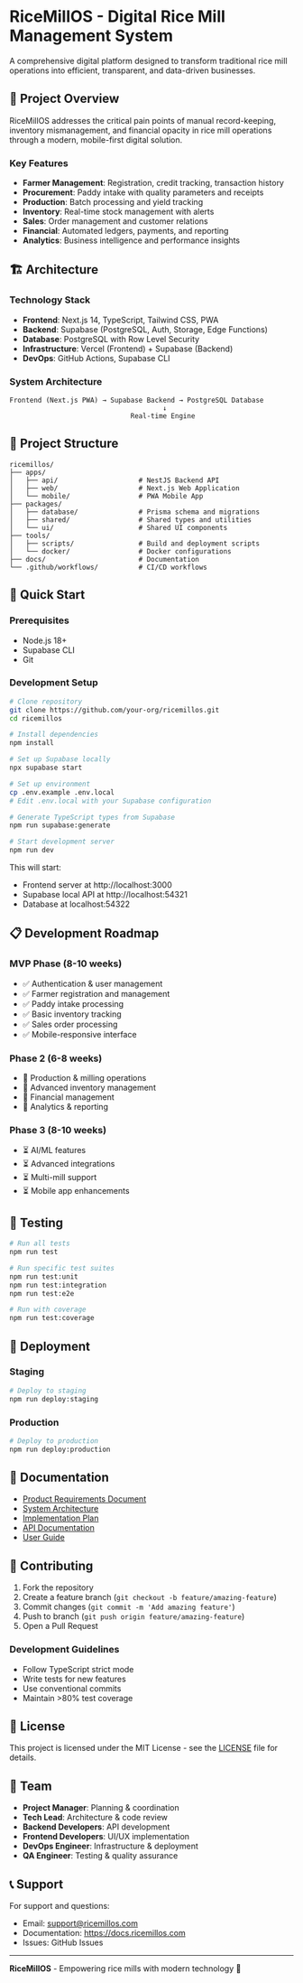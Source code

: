 # RiceMillOS - Digital Rice Mill Management System

A comprehensive digital platform designed to transform traditional rice mill operations into efficient, transparent, and data-driven businesses.

## 🎯 Project Overview

RiceMillOS addresses the critical pain points of manual record-keeping, inventory mismanagement, and financial opacity in rice mill operations through a modern, mobile-first digital solution.

### Key Features
- **Farmer Management**: Registration, credit tracking, transaction history
- **Procurement**: Paddy intake with quality parameters and receipts
- **Production**: Batch processing and yield tracking
- **Inventory**: Real-time stock management with alerts
- **Sales**: Order management and customer relations
- **Financial**: Automated ledgers, payments, and reporting
- **Analytics**: Business intelligence and performance insights

## 🏗 Architecture

### Technology Stack
- **Frontend**: Next.js 14, TypeScript, Tailwind CSS, PWA
- **Backend**: Supabase (PostgreSQL, Auth, Storage, Edge Functions)
- **Database**: PostgreSQL with Row Level Security
- **Infrastructure**: Vercel (Frontend) + Supabase (Backend)
- **DevOps**: GitHub Actions, Supabase CLI

### System Architecture
```
Frontend (Next.js PWA) → Supabase Backend → PostgreSQL Database
                                      ↓
                              Real-time Engine
```

## 📁 Project Structure

```
ricemillos/
├── apps/
│   ├── api/                    # NestJS Backend API
│   ├── web/                    # Next.js Web Application  
│   └── mobile/                 # PWA Mobile App
├── packages/
│   ├── database/               # Prisma schema and migrations
│   ├── shared/                 # Shared types and utilities
│   └── ui/                     # Shared UI components
├── tools/
│   ├── scripts/                # Build and deployment scripts
│   └── docker/                 # Docker configurations
├── docs/                       # Documentation
└── .github/workflows/          # CI/CD workflows
```

## 🚀 Quick Start

### Prerequisites
- Node.js 18+
- Supabase CLI
- Git

### Development Setup
```bash
# Clone repository
git clone https://github.com/your-org/ricemillos.git
cd ricemillos

# Install dependencies
npm install

# Set up Supabase locally
npx supabase start

# Set up environment
cp .env.example .env.local
# Edit .env.local with your Supabase configuration

# Generate TypeScript types from Supabase
npm run supabase:generate

# Start development server
npm run dev
```

This will start:
- Frontend server at http://localhost:3000
- Supabase local API at http://localhost:54321
- Database at localhost:54322

## 📋 Development Roadmap

### MVP Phase (8-10 weeks)
- ✅ Authentication & user management
- ✅ Farmer registration and management
- ✅ Paddy intake processing
- ✅ Basic inventory tracking
- ✅ Sales order processing
- ✅ Mobile-responsive interface

### Phase 2 (6-8 weeks)
- 🔄 Production & milling operations
- 🔄 Advanced inventory management
- 🔄 Financial management
- 🔄 Analytics & reporting

### Phase 3 (8-10 weeks)
- ⏳ AI/ML features
- ⏳ Advanced integrations
- ⏳ Multi-mill support
- ⏳ Mobile app enhancements

## 🧪 Testing

```bash
# Run all tests
npm run test

# Run specific test suites
npm run test:unit
npm run test:integration
npm run test:e2e

# Run with coverage
npm run test:coverage
```

## 🚢 Deployment

### Staging
```bash
# Deploy to staging
npm run deploy:staging
```

### Production
```bash
# Deploy to production
npm run deploy:production
```

## 📖 Documentation

- [Product Requirements Document](./PRD-RiceMillOS.md)
- [System Architecture](./Architecture-Design.md)
- [Implementation Plan](./Implementation-Plan.md)
- [API Documentation](./docs/api.md)
- [User Guide](./docs/user-guide.md)

## 🤝 Contributing

1. Fork the repository
2. Create a feature branch (`git checkout -b feature/amazing-feature`)
3. Commit changes (`git commit -m 'Add amazing feature'`)
4. Push to branch (`git push origin feature/amazing-feature`)
5. Open a Pull Request

### Development Guidelines
- Follow TypeScript strict mode
- Write tests for new features
- Use conventional commits
- Maintain >80% test coverage

## 📄 License

This project is licensed under the MIT License - see the [LICENSE](LICENSE) file for details.

## 👥 Team

- **Project Manager**: Planning & coordination
- **Tech Lead**: Architecture & code review
- **Backend Developers**: API development
- **Frontend Developers**: UI/UX implementation
- **DevOps Engineer**: Infrastructure & deployment
- **QA Engineer**: Testing & quality assurance

## 📞 Support

For support and questions:
- Email: support@ricemillos.com
- Documentation: https://docs.ricemillos.com
- Issues: GitHub Issues

---

**RiceMillOS** - Empowering rice mills with modern technology 🌾